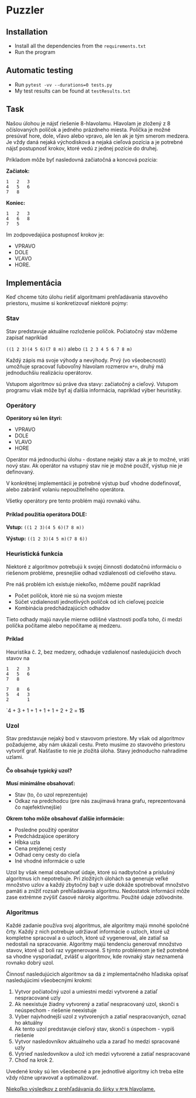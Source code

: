 # Puzzler

## Installation

- Install all the dependencies from the `requirements.txt`
- Run the program

## Automatic testing

- Run `pytest -vv --durations=0 tests.py`
- My test results can be found at `testResults.txt`

## Task

Našou úlohou je nájsť riešenie 8-hlavolamu. Hlavolam je zložený z 8 očíslovaných políčok a jedného prázdneho miesta. Políčka je možné presúvať hore, dole, vľavo alebo vpravo, ale len ak je tým smerom medzera. Je vždy daná nejaká východisková a nejaká cieľová pozícia a je potrebné nájsť postupnosť krokov, ktoré vedú z jednej pozície do druhej.

Príkladom môže byť nasledovná začiatočná a koncová pozícia:

**Začiatok:**
```
1 	2 	3
4 	5 	6
7 	8
```
	 
**Koniec:**
```
1 	2 	3
4 	6 	8
7 	5
```
 	 
Im zodpovedajúca postupnosť krokov je:
- VPRAVO
- DOLE
- VĽAVO
- HORE.

## Implementácia
Keď chceme túto úlohu riešiť algoritmami prehľadávania stavového priestoru, musíme si konkretizovať niektoré pojmy:

### Stav
Stav predstavuje aktuálne rozloženie políčok. Počiatočný stav môžeme zapísať napríklad

`((1 2 3)(4 5 6)(7 8 m))` alebo `(1 2 3 4 5 6 7 8 m)`

Každý zápis má svoje výhody a nevýhody.
Prvý (vo všeobecnosti) umožňuje spracovať ľubovoľný hlavolam rozmerov `m*n`,
druhý má jednoduchšiu realizáciu operátorov.

Vstupom algoritmov sú práve dva stavy: začiatočný a cieľový.
Vstupom programu však môže byť aj ďalšia informácia, napríklad výber heuristiky.
 
### Operátory
**Operátory sú len štyri:**
- VPRAVO
- DOLE
- VLAVO
- HORE

Operátor má jednoduchú úlohu - dostane nejaký stav a ak je to možné,
vráti nový stav. Ak operátor na vstupný stav nie je možné použiť,
výstup nie je definovaný.

V konkrétnej implementácii je potrebné výstup buď vhodne dodefinovať,
alebo zabrániť volaniu nepoužiteľného operátora.

Všetky operátory pre tento problém majú rovnakú váhu.

#### Príklad použitia operátora DOLE:

**Vstup:** `((1 2 3)(4 5 6)(7 8 m))`

**Výstup:** `((1 2 3)(4 5 m)(7 8 6))`

### Heuristická funkcia
Niektoré z algoritmov potrebujú k svojej činnosti dodatočnú informáciu o riešenom probléme,
presnejšie odhad vzdialenosti od cieľového stavu.

Pre náš problém ich existuje niekoľko, môžeme použiť napríklad
- Počet políčok, ktoré nie sú na svojom mieste
- Súčet vzdialeností jednotlivých políčok od ich cieľovej pozície
- Kombinácia predchádzajúcich odhadov 

Tieto odhady majú navyše mierne odlišné vlastnosti podľa toho, či medzi políčka počítame alebo nepočítame aj medzeru.

#### Príklad

Heuristika č. 2, bez medzery, odhaduje vzdialenosť nasledujúcich dvoch stavov na

```
1 	2 	3
4 	5 	6
7 	8 	 
```

```    	 	
7 	8 	6
5 	4 	3
2 	  	1
```
    
`4 + 3 + 1 + 1 + 1 + 1 + 2 + 2 = **15**

### Uzol
Stav predstavuje nejaký bod v stavovom priestore.
My však od algoritmov požadujeme, aby nám ukázali cestu.
Preto musíme zo stavového priestoru vytvoriť graf.
Našťastie to nie je zložitá úloha.
Stavy jednoducho nahradíme uzlami.

#### Čo obsahuje typický uzol?

**Musí minimálne obsahovať:**
- Stav (to, čo uzol reprezentuje)
- Odkaz na predchodcu (pre nás zaujímavá hrana grafu, reprezentovaná čo najefektívnejšie) 

**Okrem toho môže obsahovať ďalšie informácie:**
- Posledne použitý operátor
- Predchádzajúce operátory
- Hĺbka uzla
- Cena prejdenej cesty
- Odhad ceny cesty do cieľa
- Iné vhodné informácie o uzle 

Uzol by však nemal obsahovať údaje, ktoré sú nadbytočné a príslušný algoritmus ich nepotrebuje. Pri zložitých úlohách sa generuje veľké množstvo uzlov a každý zbytočný bajt v uzle dokáže spotrebovať množstvo pamäti a znížiť rozsah prehľadávania algoritmu. Nedostatok informácií môže zase extrémne zvýšiť časové nároky algoritmu. Použité údaje zdôvodnite. 

### Algoritmus

Každé zadanie používa svoj algoritmus, ale algoritmy majú mnohé spoločné črty. Každý z nich potrebuje udržiavať informácie o uzloch, ktoré už kompletne spracoval a o uzloch, ktoré už vygeneroval, ale zatiaľ sa nedostali na spracovanie. Algoritmy majú tendenciu generovať množstvo stavov, ktoré už boli raz vygenerované. S týmto problémom je tiež potrebné sa vhodne vysporiadať, zvlášť u algoritmov, kde rovnaký stav neznamená rovnako dobrý uzol.

Činnosť nasledujúcich algoritmov sa dá z implementačného hľadiska opísať nasledujúcimi všeobecnými krokmi:

1. Vytvor počiatočný uzol a umiestni medzi vytvorené a zatiaľ nespracované uzly
2. Ak neexistuje žiadny vytvorený a zatiaľ nespracovaný uzol, skonči s neúspechom - riešenie neexistuje
3. Vyber najvhodnejší uzol z vytvorených a zatiaľ nespracovaných, označ ho aktuálny
4. Ak tento uzol predstavuje cieľový stav, skonči s úspechom - vypíš riešenie
5. Vytvor nasledovníkov aktuálneho uzla a zaraď ho medzi spracované uzly
6. Vytrieď nasledovníkov a ulož ich medzi vytvorené a zatiaľ nespracované
7. Choď na krok 2. 

Uvedené kroky sú len všeobecné a pre jednotlivé algoritmy ich treba ešte vždy rôzne upravovať
a optimalizovať. 

[Niekoľko výsledkov z prehľadávania do šírky v `M*N` hlavolame.](http://www2.fiit.stuba.sk/~kapustik/MN%20hlavolam.html) 